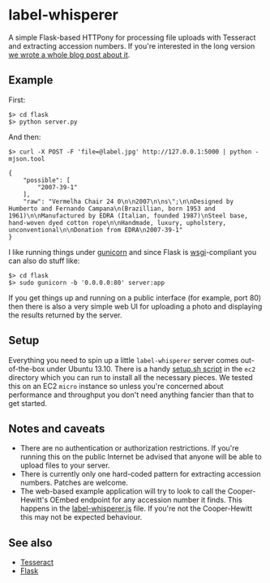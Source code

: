 # label-whisperer

A simple Flask-based HTTPony for processing file uploads with Tesseract and extracting accession numbers. If you're interested in the long version [we wrote a whole blog post about it](http://labs.cooperhewitt.org/2014/label-whisperer/).

## Example

First:

	$> cd flask
	$> python server.py

And then:

	$> curl -X POST -F 'file=@label.jpg' http://127.0.0.1:5000 | python -mjson.tool

	{
	    "possible": [
        	"2007-39-1"
	    ],
	    "raw": "Vermelha Chair 24 0\n\n2007\n\ns\";\n\nDesigned by Humberto and Fernando Campana\n(Brazillian, born 1953 and 1961)\n\nManufactured by EDRA (Italian, founded 1987)\nSteel base, hand-woven dyed cotton rope\n\nHandmade, luxury, upholstery, unconventional\n\nDonation from EDRA\n2007-39-1"
	}

I like running things under [gunicorn](http://gunicorn.org/) and since Flask is [wsgi](http://docs.python.org/2/library/wsgiref.html)-compliant you can also do stuff like:

	$> cd flask
	$> sudo gunicorn -b '0.0.0.0:80' server:app

If you get things up and running on a public interface (for example, port 80) then there is also a very simple web UI for uploading a photo and displaying the results returned by the server.

## Setup

Everything you need to spin up a little `label-whisperer` server comes out-of-the-box under Ubuntu 13.10. There is a handy [setup.sh script](https://github.com/cooperhewitt/label-whisperer/blob/master/ec2/setup.sh) in the `ec2` directory which you can run to install all the necessary pieces. We tested this on an EC2 `micro` instance so unless you're concerned about performance and throughput you don't need anything fancier than that to get started.

## Notes and caveats

* There are no authentication or authorization restrictions. If you're running this on the public Internet be advised that anyone will be able to upload files to your server.
* There is currently only one hard-coded pattern for extracting accession numbers. Patches are welcome.
* The web-based example application will try to look to call the Cooper-Hewitt's OEmbed endpoint for any accession number it finds. This happens in the [label-whisperer.js](https://github.com/cooperhewitt/label-whisperer/blob/master/flask/static/label-whisperer.js) file. If you're not the Cooper-Hewitt this may not be expected behaviour.

## See also

* [Tesseract](https://code.google.com/p/tesseract-ocr/)
* [Flask](http://flask.pocoo.org/)
